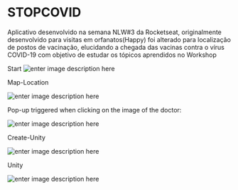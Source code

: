 # STOPCOVID

Aplicativo desenvolvido na semana NLW#3 da Rocketseat, originalmente desenvolvido para visitas em orfanatos(Happy) foi alterado para localização de postos de vacinação, elucidando a chegada das vacinas contra o vírus COVID-19 com objetivo de estudar os tópicos aprendidos no Workshop


Start
![enter image description here](https://user-images.githubusercontent.com/62633114/96378136-773dbf00-1160-11eb-8b80-ddba9c382da0.PNG)

Map-Location

![enter image description here](https://user-images.githubusercontent.com/62633114/96378142-845aae00-1160-11eb-9be1-839c5760a74b.PNG)
  
Pop-up triggered when clicking on the image of the doctor:

![enter image description here](https://user-images.githubusercontent.com/62633114/96378197-c84db300-1160-11eb-87bc-e39acc83e58e.PNG)

Create-Unity

![enter image description here](https://user-images.githubusercontent.com/62633114/96378225-e0bdcd80-1160-11eb-8572-bf8ea8fe88d2.PNG)

Unity

![enter image description here](https://user-images.githubusercontent.com/62633114/96378234-ef0be980-1160-11eb-8245-0939a49d47c6.PNG)
